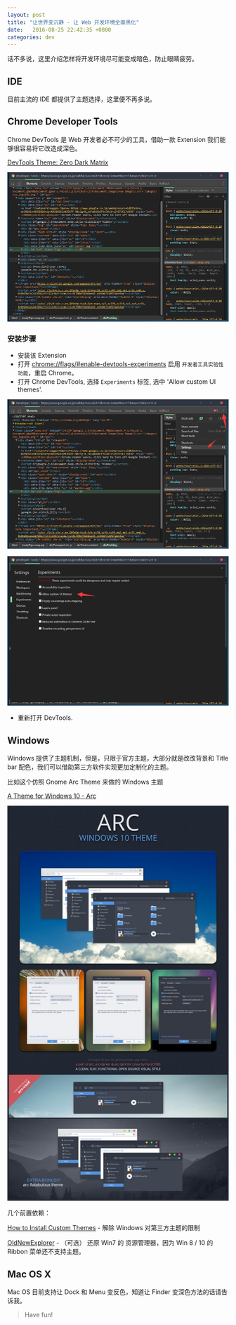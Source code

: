 ```yaml
---
layout: post
title: "让世界变沉静 - 让 Web 开发环境全面黑化"
date:   2016-08-25 22:42:35 +0800
categories: dev
---
```



话不多说，这里介绍怎样将开发环境尽可能变成暗色，防止眼睛疲劳。

## IDE

目前主流的 IDE 都提供了主题选择，这里便不再多说。

## Chrome Developer Tools

Chrome DevTools 是 Web 开发者必不可少的工具，借助一款 Extension 我们能够很容易将它改造成深色。

[DevTools Theme: Zero Dark Matrix](https://chrome.google.com/webstore/detail/devtools-theme-zero-dark/bomhdjeadceaggdgfoefmpeafkjhegbo)

![](/public/images/devtools.png)

### 安装步骤

- 安装该 Extension 
- 打开 [chrome://flags/#enable-devtools-experiments](chrome://flags/#enable-devtools-experiments) 启用 `开发者工具实验性功能`，重启 Chrome。
- 打开 Chrome DevTools, 选择 `Experiments` 标签, 选中 'Allow custom UI themes'.

![](/public/images/devtools-setting.png)

![](/public/images/devtools-allow-theme.png)

- 重新打开 DevTools.


## Windows

Windows 提供了主题机制，但是，只限于官方主题，大部分就是改改背景和 Title bar 配色，我们可以借助第三方软件实现更加定制化的主题。

比如这个仿照 Gnome Arc Theme 来做的 Windows 主题

[A Theme for Windows 10 - Arc](http://neiio.deviantart.com/art/Arc-618235768)

![](/public/images/arc.png)

几个前置依赖：

[How to Install Custom Themes](http://neiio.deviantart.com/art/How-to-Install-Custom-Themes-262833454) - 解除 Windows 对第三方主题的限制

[OldNewExplorer](http://www.msfn.org/board/topic/170375-oldnewexplorer-118/) - （可选） 还原 Win7 的 资源管理器，因为 Win 8 / 10 的 Ribbon 菜单还不支持主题。


## Mac OS X

Mac OS 目前支持让 Dock 和 Menu 变反色，知道让 Finder 变深色方法的话请告诉我。


> Have fun!






